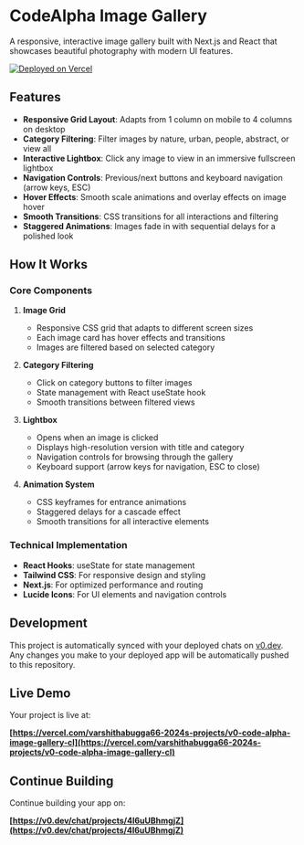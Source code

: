 # CodeAlpha Image Gallery

A responsive, interactive image gallery built with Next.js and React that showcases beautiful photography with modern UI features.

[![Deployed on Vercel](https://img.shields.io/badge/Deployed%20on-Vercel-black?style=for-the-badge&logo=vercel)](https://vercel.com/varshithabugga66-2024s-projects/v0-code-alpha-image-gallery-cl)


## Features

- **Responsive Grid Layout**: Adapts from 1 column on mobile to 4 columns on desktop
- **Category Filtering**: Filter images by nature, urban, people, abstract, or view all
- **Interactive Lightbox**: Click any image to view in an immersive fullscreen lightbox
- **Navigation Controls**: Previous/next buttons and keyboard navigation (arrow keys, ESC)
- **Hover Effects**: Smooth scale animations and overlay effects on image hover
- **Smooth Transitions**: CSS transitions for all interactions and filtering
- **Staggered Animations**: Images fade in with sequential delays for a polished look

## How It Works

### Core Components

1. **Image Grid**
   - Responsive CSS grid that adapts to different screen sizes
   - Each image card has hover effects and transitions
   - Images are filtered based on selected category

2. **Category Filtering**
   - Click on category buttons to filter images
   - State management with React useState hook
   - Smooth transitions between filtered views

3. **Lightbox**
   - Opens when an image is clicked
   - Displays high-resolution version with title and category
   - Navigation controls for browsing through the gallery
   - Keyboard support (arrow keys for navigation, ESC to close)

4. **Animation System**
   - CSS keyframes for entrance animations
   - Staggered delays for a cascade effect
   - Smooth transitions for all interactive elements

### Technical Implementation

- **React Hooks**: useState for state management
- **Tailwind CSS**: For responsive design and styling
- **Next.js**: For optimized performance and routing
- **Lucide Icons**: For UI elements and navigation controls

## Development

This project is automatically synced with your deployed chats on [v0.dev](https://v0.dev).
Any changes you make to your deployed app will be automatically pushed to this repository.

## Live Demo

Your project is live at:

**[https://vercel.com/varshithabugga66-2024s-projects/v0-code-alpha-image-gallery-cl](https://vercel.com/varshithabugga66-2024s-projects/v0-code-alpha-image-gallery-cl)**

## Continue Building

Continue building your app on:

**[https://v0.dev/chat/projects/4l6uUBhmgjZ](https://v0.dev/chat/projects/4l6uUBhmgjZ)**
